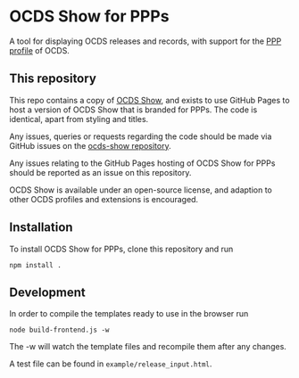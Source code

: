 # OCDS Show for PPPs

A tool for displaying OCDS releases and records, with support for the [PPP profile](https://standard.open-contracting.org/profiles/ppp/latest/en/) of OCDS.

## This repository

This repo contains a copy of [OCDS Show](https://github.com/open-contracting/ocds-show), and exists to use GitHub Pages to host a version of OCDS Show that is branded for PPPs. The code is identical, apart from styling and titles.

Any issues, queries or requests regarding the code should be made via GitHub issues on the [ocds-show repository](https://github.com/open-contracting/ocds-show/issues).

Any issues relating to the GitHub Pages hosting of OCDS Show for PPPs should be reported as an issue on this repository.

OCDS Show is available under an open-source license, and adaption to other OCDS profiles and extensions is encouraged.

## Installation

To install OCDS Show for PPPs, clone this repository and run

`npm install .`

## Development

In order to compile the templates ready to use in the browser run

`node build-frontend.js -w`

The -w will watch the template files and recompile them after any changes.

A test file can be found in `example/release_input.html`.
